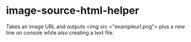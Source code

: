 # image-source-html-helper
Takes an image URL and outputs &lt;img src ="exampleurl.png"> plus a new line on console while also creating a text file. 
